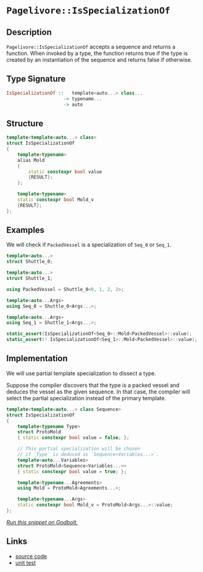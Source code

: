 <!-- Copyright 2024 Feng Mofan
SPDX-License-Identifier: Apache-2.0 -->

# `Pagelivore::IsSpecializationOf`

## Description

`Pagelivore::IsSpecializationOf` accepts a sequence and returns a function.
When invoked by a type, the function returns true if the type is created by an instantiation of the sequence and returns false if otherwise.

## Type Signature

```Haskell
IsSpecializationOf ::   template<auto...> class...
                     -> typename...
                     -> auto 
```

## Structure

```C++
template<template<auto...> class>
struct IsSpecializationOf
{
    template<typename>
    alias Mold
    {
        static constexpr bool value
        {RESULT};
    };

    template<typename>
    static constexpr bool Mold_v
    {RESULT};
};
```

## Examples

We will check if `PackedVessel` is a specialization of `Seq_0` or `Seq_1`.

```C++
template<auto...>
struct Shuttle_0;

template<auto...>
struct Shuttle_1;

using PackedVessel = Shuttle_0<0, 1, 2, 2>;

template<auto...Args>
using Seq_0 = Shuttle_0<Args...>;

template<auto...Args>
using Seq_1 = Shuttle_1<Args...>;

static_assert(IsSpecializationOf<Seq_0>::Mold<PackedVessel>::value);
static_assert(! IsSpecializationOf<Seq_1>::Mold<PackedVessel>::value);
```

## Implementation

We will use partial template specialization to dissect a type.

Suppose the compiler discovers that the type is a packed vessel and deduces the vessel as the given sequence. In that case, the compiler will select the partial specialization instead of the primary template.

```C++
template<template<auto...> class Sequence>
struct IsSpecializationOf
{
    template<typename Type>
    struct ProtoMold
    { static constexpr bool value = false; };

    // This partial specialization will be chosen
    // if `Type` is deduced as `Sequence<Variables...>`.
    template<auto...Variables>
    struct ProtoMold<Sequence<Variables...>>
    { static constexpr bool value = true; };

    template<typename...Agreements>
    using Mold = ProtoMold<Agreements...>;

    template<typename...Args>
    static constexpr bool Mold_v = ProtoMold<Args...>::value;
};
```

[*Run this snippet on Godbolt.*](https://godbolt.org/#z:OYLghAFBqd5QCxAYwPYBMCmBRdBLAF1QCcAaPECAMzwBtMA7AQwFtMQByARg9KtQYEAysib0QXACx8BBAKoBnTAAUAHpwAMvAFYTStJg1DIApACYAQuYukl9ZATwDKjdAGFUtAK4sGIAOxcpK4AMngMmAByPgBGmMQgkhqkAA6oCoRODB7evnppGY4CYRHRLHEJZgCstpj2RQxCBEzEBDk%2BfoG19VlNLQQlUbHxickKza3teUHj/YNlFSDVAJS2qF7EyOwcBJgsKQa7JgDMbrv7h5gnbkxeRAB0jyfYANTIBgoKL0KYAI5ejC2zxMGgAguNiF4HC8AJIKIQpTDIPBiPAALyYDQA8lQQaCTP4rGCXiSXucDpirqcCABPRHMNgvAAqdKp2DxpJeEKhBBeymIqCIAFlPOgOaSCRYuc1HMg3gJxphVCliC8YqhPC8AG5iAEvE4AEReVDEShOUoJBvNePFJIA9HbmQg8F8Uv0UbQuYjkaiMQ0XgB3OieuJvBDpRi2l4Ol54Kj6gBsGhZiJMSdjXyw6ChmHQLyYXzTGh%2B/0BVLcADUWiiYvQFI97sCk43iaTyZdrrcHo8q8Qa3Xga2SdzofzBagRbQxacSwCGEDTr3%2B5h609juz11HJdLMXg5WgGIrlar1Zqdd5MPrjkaCJCqRb/FbjkT8UOyXsKUdqayGZgG6DgGITA9kYAgFEHUFOS8DIjBeSc80NPkBWFUVrgAoCQMEVdG03Z8bTfdtKWuWl6VYP9HlBYhgHAzc31mWV5UPXZjzVDVPXggB9LUryNMcUKnNCqOw54QBAc8AWtMFLUk19QTtAAqRSlOUlS7TxBSlOZFcwJeZS1LBDSVKMxT9NkwivxuO5UAbCCR15IQEDuAh6A4jQZLxczyy7ay13ZME7O%2BRyCGczAOK4dywWg8JgD5JhkAAa1zCsVzsHjAqcly3NOZIXiCF4zFIfLgTwqSwU8zsrP/ISIKi2CS1ctKHIy0KsrcSjqJs3CXw8j8O1ObyquomqYJi%2BquEaoKQrCwSOt8iLwRlPcOILJRWggOEESRD10V3AQcWueqsuwUT4OuZQ4sS9Bks%2BOoRLE3VMGWGT6KWlb4gICAwDAWF4W9ba/SyfaZz%2Bab1xO1DTnOhKkpS26wfui8nufDhVloTgql4PwOC0UhUE4NxrGsLl1k2S9zGOHhSAITQUdWeKQCqSR7g0SQuH8Y4NCqDQzATBMzAADn5/ROEkXgWAkDRkixnG8Y4XgFBAZJqexlHSDgWAYEQEB1gIFI7nISg0H2Oh4kiMjOFUfmEwAWgTSQXmAZA5Ske4zF4XNCBIPB0D0fhBBEMR2CkGRBEUFR1BV0hdCCANiCYFJOB4VH0cxmncc4LE7j13lUHjS2bbth2ndypmzBeCAPGN%2BhVXJrhll4ZWtFWCAkCNlITbICgIDbjuQGAKQCpoWhdmIBWIBiNOYnCFoaUT3gp%2BYYgaSxGJtCRZXKaNthBCxBhaFnyOsBiLxgBuWhaAV7heCwFhDGAcRD7wICHDwLUVzTpUkTubZKfCXY0cjrQPAMQ45Lw8FgNOt48DiyvqQN%2BxB1RKANHsO%2BQCjA01WFQAw1EKx4EwAGLE9I54h2EKIcQwc/byCUGoNO0d9B3xQITSw%2BhgEK0gKsVAKQGiX2tuMacBpTCWGsGYGW8C%2BxYDYRAVYdh15ZBcAwdwngOh6FCOEIY5QRhBAKJkAQUw/BaPSDohg8xhgJBmHUWRAg%2BiTCUdMboljGgTAGGohYmjbBOL0XoWYrQTEaLMdIkmWwJDJw4BjUg0teCyxePnW29tHbO1LuXXAnsa5mApvXKmGDVgIEwEwLACQpGkHppIY49wACcxx/BJEkGYSQSZOYJjKcLDgotSDiwpvcBMXAEz8zKfzbpjMuBVAqQmcJadZby0VpklWzdNYt21lnfWXce7VzNmwTgLQWBan8NbJgbwDCwS4GU%2B4XBmbu3wEQcRvtZAB3IdIShYcaGR10AVWO8c54hLCRE9OHBM66zuC8XO%2BZiBbJ2Xs94d9crHNORoculd27V31GkswGTG6q3mSs%2BIBtu6oCriMTZ2zrYQqMEcrgyQh4jzHhPSOC8Z7ENpUvFea8HDEK3qBXe%2B805HxPmfC%2BxCb6oO2DjfAz9HBv0vjjT%2ByBv7EL/nUNOQCQEz3AUKhufYYGU3gYgzAyDb5GDQaAGZfBsEKFwfgwhjBiGUNuUHe5shHkRxxi8%2Bh6DBFWGYYqyRHCuFZB4Xww0brhGiPiOI9%2B7D7Ev2cBAVwnigiqNKKY/IhiGixtSMmrIvjFjmJ6FYjxtj9ERoaNY5xCa/FeLzbkAt3iS3qKzQEjYQS67NK%2BeMzgwLQW7P2ZCo5JzmZJIuSQJF6SG5ZNIDkvJIxCkANae045LN/DDP8OzGpdTWZjMjhM2wUy0WzPgPMnW2dsWYuIGs7YmzC4sAUFqOUWoe2XHGOclJ3trn%2BzIbakhDraEgGOKQN5Ccr6fNThujOiyc7xnPfbS917tR3spOMOFuKEXxCHccVFGC1at0Qx3I9WHq5iWQCkFIXEjkcXvQQZaIK7Z8DoJSyg1KcYMoPpTRjTL16stxdvAgHKD7CswMfU%2BYg%2BWwIFfq1VpARWyPFR/VQX9diysEPKwBwDQE0hVZA9VxCtURl1ag6K6GsFMBwXgghRDYHWrfRIO1odqGOp0N%2Bl1xgmE2E9fAb13DOB2j4YwoRlgRGRLEd7MNhSZGRr8NGhRqb421rcdolN%2Bak2FAzS4xN2aHHFtTSFotTjM1uOrRl7LyWy1NoUIEoOgH10yzbRBl4UGb2wd2PBiAyTLlDrriOmZ2Tcn5MoCEmdSxjnHGOFULmrNJaDf8D0irkTOCTKVqO4pVRylVH5jzMpkgyns0qVwH9ADjhAcq3LaZTcQluymz89rx24HxAyM4SQQA%3D%3D%3D)

## Links

- [source code](../../../../conceptrodon/pagelivore/is_specialization_of.hpp)
- [unit test](../../../../tests/unit/metafunctions/pagelivore/is_specialization_of.test.hpp)
